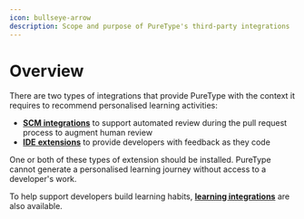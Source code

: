 ```yaml
---
icon: bullseye-arrow
description: Scope and purpose of PureType's third-party integrations
---
```


# Overview

There are two types of integrations that provide PureType with the context it requires to recommend personalised learning activities:

* [**SCM integrations**](scm-integrations/) to support automated review during the pull request process to augment human review
* [**IDE** ](ide-extensions/)[**extensions**](ide-extensions/) to provide developers with feedback as they code

One or both of these types of extension should be installed. PureType cannot generate a personalised learning journey without access to a developer's work.

To help support developers build learning habits, [**learning integrations**](learning-integrations.md) are also available.

